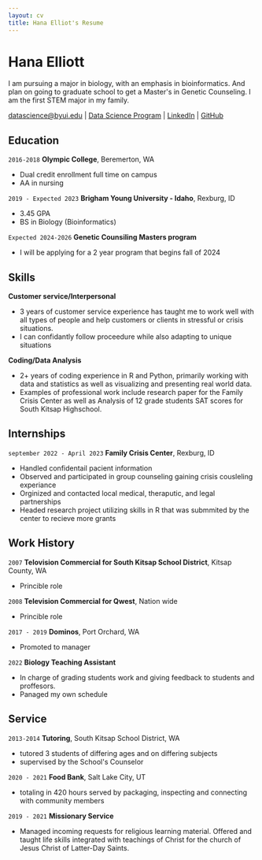 ```yaml
---
layout: cv
title: Hana Elliot's Resume
---
```

# Hana Elliott
I am pursuing a major in biology, with an emphasis in bioinformatics. And plan on going to graduate school to get a Master's in Genetic Counseling. I am the first STEM major in my family.

<div id="webaddress">
<a href="datascience@byui.edu">datascience@byui.edu</a>
| <a href="https://byuidatascience.github.io/development.html">Data Science Program</a>
| <a href="https://www.linkedin.com/groups/13537407/">LinkedIn</a>
| <a href="https://github.com/byuids-resumes">GitHub</a>
</div>

<!-- https://www.monique.tech/the-art-of-markdown -->

## Education

`2016-2018`
__Olympic College__, Beremerton, WA

- Dual credit enrollment full time on campus
- AA in nursing

`2019 - Expected 2023`
__Brigham Young University - Idaho__, Rexburg, ID

- 3.45 GPA
- BS in Biology (Bioinformatics)

`Expected 2024-2026`
__Genetic Counsiling Masters program__
- I will be applying for a 2 year program that begins fall of 2024

## Skills
__Customer service/Interpersonal__
- 3 years of customer service experience has taught me to work well with all types of people and help customers or clients in stressful or crisis situations.
- I can confidantly follow proceedure while also adapting to unique situations

__Coding/Data Analysis__
- 2+ years of coding experience in R and Python, primarily working with data and statistics as well as visualizing and presenting real world data.
- Examples of professional work include research paper for the Family Crisis Center as well as Analysis of 12 grade students SAT scores for South Kitsap Highschool.

## Internships


`september 2022 - April 2023`
__Family Crisis Center__, Rexburg, ID 

- Handled confidentail pacient information
- Observed and participated in group counseling gaining crisis cousleling experiance
- Orginized and contacted local medical, theraputic, and legal partnerships
- Headed research project utilizing skills in R that was submmited by the center to recieve more grants


## Work History

`2007`
__Telovision Commercial for South Kitsap School District__, Kitsap County, WA
- Princible role

`2008`
__Television Commercial for Qwest__, Nation wide
- Princible role

`2017 - 2019`
__Dominos__, Port Orchard, WA
- Promoted to manager

`2022`
__Biology Teaching Assistant__
- In charge of grading students work and giving feedback to students and proffesors. 
- Panaged my own schedule


## Service

`2013-2014`
__Tutoring__, South Kitsap School District, WA
- tutored 3 students of differing ages and on differing subjects
- supervised by the School's Counselor

`2020 - 2021`
__Food Bank__, Salt Lake City, UT
- totaling in 420 hours served by packaging, inspecting and connecting with community members

`2019 - 2021`
__Missionary Service__
- Managed incoming requests for religious learning material. Offered and taught life skills integrated with teachings of Christ for the church of Jesus Christ of Latter-Day Saints. 

<!-- ### Footer

Last updated: DEcember 2022 -->


